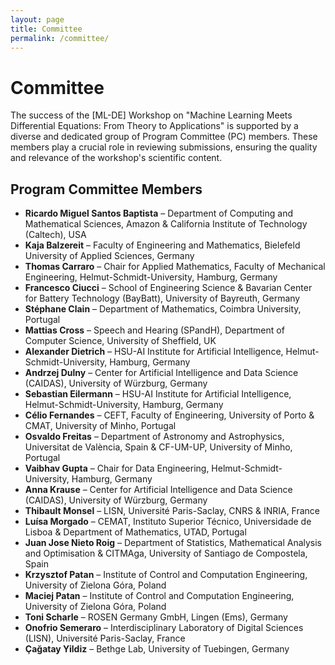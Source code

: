 ```yaml
---
layout: page
title: Committee
permalink: /committee/
---
```


# Committee

The success of the [ML-DE] Workshop on "Machine Learning Meets Differential Equations: From Theory to Applications" is supported by a diverse and dedicated group of Program Committee (PC) members. These members play a crucial role in reviewing submissions, ensuring the quality and relevance of the workshop's scientific content.

## Program Committee Members

- **Ricardo Miguel Santos Baptista** – Department of Computing and Mathematical Sciences, Amazon & California Institute of Technology (Caltech), USA
- **Kaja Balzereit** – Faculty of Engineering and Mathematics, Bielefeld University of Applied Sciences, Germany
- **Thomas Carraro** – Chair for Applied Mathematics, Faculty of Mechanical Engineering, Helmut-Schmidt-University, Hamburg, Germany
- **Francesco Ciucci** – School of Engineering Science & Bavarian Center for Battery Technology (BayBatt), University of Bayreuth, Germany
- **Stéphane Clain** – Department of Mathematics, Coimbra University, Portugal
- **Mattias Cross** – Speech and Hearing (SPandH), Department of Computer Science, University of Sheffield, UK
- **Alexander Dietrich** – HSU-AI Institute for Artificial Intelligence, Helmut-Schmidt-University, Hamburg, Germany
- **Andrzej Dulny** – Center for Artificial Intelligence and Data Science (CAIDAS), University of Würzburg, Germany
- **Sebastian Eilermann** – HSU-AI Institute for Artificial Intelligence, Helmut-Schmidt-University, Hamburg, Germany
- **Célio Fernandes** – CEFT, Faculty of Engineering, University of Porto & CMAT, University of Minho, Portugal
- **Osvaldo Freitas** – Department of Astronomy and Astrophysics, Universitat de València, Spain & CF-UM-UP, University of Minho, Portugal
- **Vaibhav Gupta** – Chair for Data Engineering, Helmut-Schmidt-University, Hamburg, Germany
- **Anna Krause** – Center for Artificial Intelligence and Data Science (CAIDAS), University of Würzburg, Germany
- **Thibault Monsel** – LISN, Université Paris-Saclay, CNRS & INRIA, France
- **Luísa Morgado** – CEMAT, Instituto Superior Técnico, Universidade de Lisboa & Department of Mathematics, UTAD, Portugal
- **Juan Jose Nieto Roig** – Department of Statistics, Mathematical Analysis and Optimisation & CITMAga, University of Santiago de Compostela, Spain
- **Krzysztof Patan** – Institute of Control and Computation Engineering, University of Zielona Góra, Poland
- **Maciej Patan** – Institute of Control and Computation Engineering, University of Zielona Góra, Poland
- **Toni Scharle** – ROSEN Germany GmbH, Lingen (Ems), Germany
- **Onofrio Semeraro** – Interdisciplinary Laboratory of Digital Sciences (LISN), Université Paris-Saclay, France
- **Çağatay Yildiz** – Bethge Lab, University of Tuebingen, Germany
